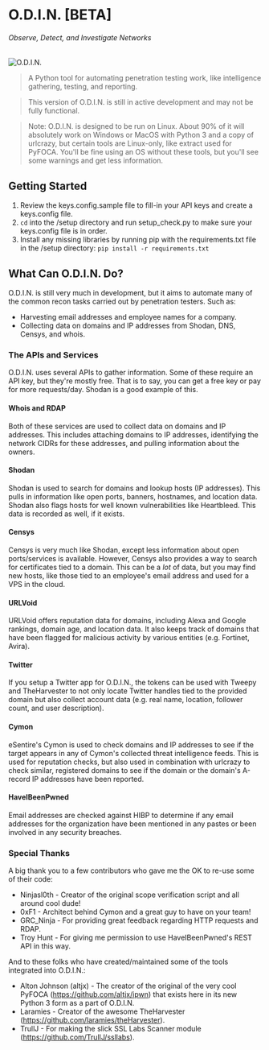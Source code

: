 # O.D.I.N. [BETA]
###### Observe, Detect, and Investigate Networks

![O.D.I.N.](https://vignette3.wikia.nocookie.net/archer/images/4/46/ODINLogo.png/revision/latest/scale-to-width-down/250?cb=20170319051757)

>A Python tool for automating penetration testing work, like intelligence gathering, testing, and reporting.

>This version of O.D.I.N. is still in active development and may not be fully functional.

> Note: O.D.I.N. is designed to be run on Linux. About 90% of it will absolutely work on Windows or MacOS with Python 3 and a copy of urlcrazy, but certain tools are Linux-only, like extract used for PyFOCA. You'll be fine using an OS without these tools, but you'll see some warnings and get less information.

## Getting Started
1. Review the keys.config.sample file to fill-in your API keys and create a keys.config file.
2. `cd` into the /setup directory and run setup_check.py to make sure your keys.config file is in order.
3. Install any missing libraries by running pip with the requirements.txt file in the /setup directory: `pip install -r requirements.txt`

## What Can O.D.I.N. Do?
O.D.I.N. is still very much in development, but it aims to automate many of the common recon tasks carried out by penetration testers. Such as:
* Harvesting email addresses and employee names for a company.
* Collecting data on domains and IP addresses from Shodan, DNS, Censys, and whois.

### The APIs and Services
O.D.I.N. uses several APIs to gather information. Some of these require an API key, but they're mostly free. That is to say, you can get a free key or pay for more requests/day. Shodan is a good example of this.

#### Whois and RDAP
Both of these services are used to collect data on domains and IP addresses. This includes attaching domains to IP addresses, identifying the network CIDRs for these addresses, and pulling information about the owners.

#### Shodan
Shodan is used to search for domains and lookup hosts (IP addresses). This pulls in information like open ports, banners, hostnames, and location data. Shodan also flags hosts for well known vulnerabilities like Heartbleed. This data is recorded as well, if it exists.

#### Censys
Censys is very much like Shodan, except less information about open ports/services is available. However, Censys also provides a way to search for certificates tied to a domain. This can be a *lot* of data, but you may find new hosts, like those tied to an employee's email address and used for a VPS in the cloud.

#### URLVoid
URLVoid offers reputation data for domains, including Alexa and Google rankings, domain age, and location data. It also keeps track of domains that have been flagged for malicious activity by various entities (e.g. Fortinet, Avira).

#### Twitter
If you setup a Twitter app for O.D.I.N., the tokens can be used with Tweepy and TheHarvester to not only locate Twitter handles tied to the provided domain but also collect account data (e.g. real name, location, follower count, and user description).

#### Cymon
eSentire's Cymon is used to check domains and IP addresses to see if the target appears in any of Cymon's collected threat intelligence feeds. This is used for reputation checks, but also used in combination with urlcrazy to check similar, registered domains to see if the domain or the domain's A-record IP addresses have been reported.

#### HaveIBeenPwned
Email addresses are checked against HIBP to determine if any email addresses for the organization have been mentioned in any pastes or been involved in any security breaches.

### Special Thanks
A big thank you to a few contributors who gave me the OK to re-use some of their code:
* Ninjasl0th - Creator of the original scope verification script and all around cool dude!
* 0xF1 - Architect behind Cymon and a great guy to have on your team!
* GRC_Ninja - For providing great feedback regarding HTTP requests and RDAP.
* Troy Hunt - For giving me permission to use HaveIBeenPwned's REST API in this way.

And to these folks who have created/maintained some of the tools integrated into O.D.I.N.:
* Alton Johnson (altjx) - The creator of the original of the very cool PyFOCA (https://github.com/altjx/ipwn) that exists here in its new Python 3 form as a part of O.D.I.N.
* Laramies - Creator of the awesome TheHarvester (https://github.com/laramies/theHarvester).
* TrullJ - For making the slick SSL Labs Scanner module (https://github.com/TrullJ/ssllabs).
